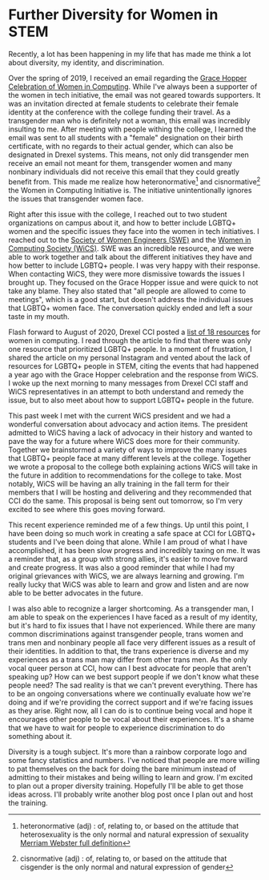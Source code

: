 # Further Diversity for Women in STEM

Recently, a lot has been happening in my life that has made me think a lot
about diversity, my identity, and discrimination.

Over the spring of 2019, I received an email regarding the
[Grace Hopper Celebration of Women in Computing](https://www.ghc.anitab.org).
While I've always been a supporter of the women in tech initiative, the email
was not geared towards supporters. It was an invitation directed at female
students to celebrate their female identity at the conference with the college
funding their travel. As a transgender man who is definitely not a woman, this
email was incredibly insulting to me. After meeting with people withing the
college, I learned the email was sent to all students with a "female"
designation on their birth certificate, with no regards to their actual gender,
which can also be designated in Drexel systems. This means, not only did
transgender men receive an email not meant for them, transgender women and many
nonbinary individuals did not receive this email that they could greatly
benefit from. This made me realize how heteronormative[^1] and
cisnormative[^2] the Women in Computing Initiative is. The
initiative unintentionally ignores the issues that transgender women face.

Right after this issue with the college, I reached out to two student
organizations on campus about it, and how to better include LGBTQ+ women and
the specific issues they face into the women in tech initiatives. I reached out
to the [Society of Women Engineers (SWE)](https://www.swe.org) and the
[Women in Computing Society (WiCS)](https://www.drexelwics.hosting.acm.org).
SWE was an incredible resource, and we were able to work together and talk
about the different initiatives they have and how better to include LGBTQ+
people. I was very happy with their response. When contacting WiCS, they were
more dismissive towards the issues I brought up. They focused on the Grace
Hopper issue and were quick to not take any blame. They also stated that "all
people are allowed to come to meetings", which is a good start, but doesn't
address the individual issues that LGBTQ+ women face. The conversation quickly
ended and left a sour taste in my mouth.

Flash forward to August of 2020, Drexel CCI posted a [list of 18 
resources](https://www.drexel.edu/cci/news/2020/August/associations-for-women-in-computing/)
for women in computing. I read through the article to find that there was only
one resource that prioritized LGBTQ+ people. In a moment of frustration, I
shared the article on my personal Instagram and vented about the lack of
resources for LGBTQ+ people in STEM, citing the events that had happened a year
ago with the Grace Hopper celebration and the response from WiCS. I woke up the
next morning to many messages from Drexel CCI staff and WiCS representatives in
an attempt to both understand and remedy the issue, but to also meet about how
to support LGBTQ+ people in the future.

This past week I met with the current WiCS president and we had a wonderful
conversation about advocacy and action items. The president admitted to WiCS
having a lack of advocacy in their history and wanted to pave the way for a
future where WiCS does more for their community. Together we brainstormed a
variety of ways to improve the many issues that LGBTQ+ people face at many
different levels at the college. Together we wrote a proposal to the college
both explaining actions WiCS will take in the future in addition to
recommendations for the college to take. Most notably, WiCS will be having an
ally training in the fall term for their members that I will be hosting and
delivering and they recommended that CCI do the same. This proposal is being
sent out tomorrow, so I'm very excited to see where this goes moving forward.

This recent experience reminded me of a few things. Up until this point, I have
been doing so much work in creating a safe space at CCI for LGBTQ+ students and
I've been doing that alone. While I am proud of what I have accomplished, it
has been slow progress and incredibly taxing on me. It was a reminder that, as
a group with strong allies, it's easier to move forward and create progress. It
was also a good reminder that while I had my original grievances with WiCS, we
are always learning and growing. I'm really lucky that WiCS was able to learn
and grow and listen and are now able to be better advocates in the future.

I was also able to recognize a larger shortcoming. As a transgender man, I am
able to speak on the experiences I have faced as a result of my identity, but
it's hard to fix issues that I have not experienced. While there are many
common discriminations against transgender people, trans women and trans men
and nonbinary people all face very different issues as a result of their
identities. In addition to that, the trans experience is diverse and my
experiences as a trans man may differ from other trans men. As the only vocal
queer person at CCI, how can I best advocate for people that aren't speaking
up? How can we best support people if we don't know what these people need?
The sad reality is that we can't prevent everything. There has to be an ongoing
conversations where we continually evaluate how we're doing and if we're
providing the correct support and if we're facing issues as they arise. Right
now, all I can do is to continue being vocal and hope it encourages other
people to be vocal about their experiences. It's a shame that we have to wait
for people to experience discrimination to do something about it.

Diversity is a tough subject. It's more than a rainbow corporate logo and some
fancy statistics and numbers. I've noticed that people are more willing to pat
themselves on the back for doing the bare minimum instead of admitting to their
mistakes and being willing to learn and grow. I'm excited to plan out a proper
diversity training. Hopefully I'll be able to get those ideas across. I'll
probably write another blog post once I plan out and host the training.

[^1]: heteronormative (adj) : of, relating to, or based
on the attitude that heterosexuality is the only normal and natural expression
of sexuality
[Merriam Webster full definition](https://www.merriam-webster.com/dictionary/heteronormative)

[^2]: cisnormative (adj) : of, relating to, or based on
the attitude that cisgender is the only normal and natural expression of gender
